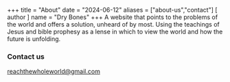 +++
title = "About"
date = "2024-06-12"
aliases = ["about-us","contact"]
[ author ]
  name = "Dry Bones"
+++
A website that points to the problems of the world and offers a solution, unheard of by most. Using the teachings of Jesus and bible prophesy as a lense in which to view the world and how the future is unfolding.




### Contact us

[reachthewholeworld@gmail.com](mailto:reachthewholeworld@gmail.com)
